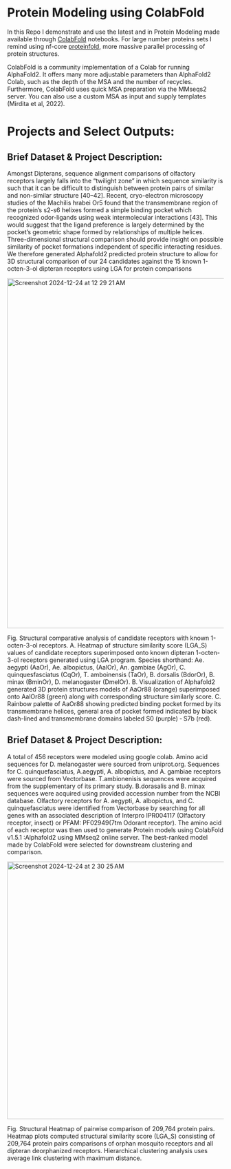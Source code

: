 # Protein Modeling using ColabFold 

In this Repo I demonstrate and use the latest and in Protein Modeling made available through [ColabFold](https://github.com/sokrypton/ColabFold) notebooks.
For large number proteins sets I remind using nf-core [proteinfold](https://github.com/nf-core/proteinfold/tree/1.0.0), more massive parallel processing of protein structures.

ColabFold is a community implementation of a Colab for running AlphaFold2. It offers many more adjustable parameters than AlphaFold2 Colab, such as the depth of the MSA and the number of recycles. Furthermore, ColabFold uses quick MSA preparation via the MMseqs2 server. You can also use a custom MSA as input and supply templates (Mirdita et al, 2022).



# Projects and Select Outputs:

## Brief Dataset & Project Description:

Amongst Dipterans, sequence alignment comparisons of olfactory receptors largely falls into the “twilight zone” in which sequence similarity is such that it can be difficult to distinguish between protein pairs of similar and non-similar structure [40–42]. Recent, cryo-electron microscopy studies of the Machilis hrabei Or5 found that the transmembrane region of the protein’s s2-s6 helixes formed a simple binding pocket which recognized odor-ligands using weak intermolecular interactions [43]. This would suggest that the ligand preference is largely determined by the pocket’s geometric shape formed by relationships of multiple helices. Three-dimensional structural comparison should provide insight on possible similarity of pocket formations independent of specific interacting residues. We therefore generated Alphafold2 predicted protein structure to allow for 3D structural comparison of our 24 candidates against the 15 known 1-octen-3-ol dipteran receptors using LGA for protein comparisons 

<img width="813" alt="Screenshot 2024-12-24 at 12 29 21 AM" src="https://github.com/user-attachments/assets/58a8854d-4a4a-4674-9225-e395fed03af7" />

Fig. Structural comparative analysis of candidate receptors with known 1-octen-3-ol receptors.
A. Heatmap of structure similarity score (LGA_S) values of candidate receptors superimposed onto known dipteran 1-octen-3-ol receptors generated using LGA program. Species shorthand: Ae. aegypti (AaOr), Ae. albopictus, (AalOr), An. gambiae (AgOr), C. quinquesfasciatus (CqOr), T. amboinensis (TaOr), B. dorsalis (BdorOr), B. minax (BminOr), D. melanogaster (DmelOr). B. Visualization of Alphafold2 generated 3D protein structures models of AaOr88 (orange) superimposed onto AalOr88 (green) along with corresponding structure similarly score. C. Rainbow palette of AaOr88 showing predicted binding pocket formed by its transmembrane helices, general area of pocket formed indicated by black dash-lined and transmembrane domains labeled S0 (purple) ‐ S7b (red).


## Brief Dataset & Project Description:

A total of 456 receptors were modeled using google colab. Amino acid sequences for D. melanogaster were sourced from uniprot.org. Sequences for C. quinquefasciatus, A.aegypti, A. albopictus, and A. gambiae receptors were sourced from Vectorbase. T.ambionenisis sequences were acquired from the supplementary of its primary study. B.dorasalis and B. minax sequences were acquired using provided accession number from the NCBI database. Olfactory receptors for A. aegypti, A. albopictus, and C. quinquefasciatus were identified from Vectorbase by searching for all genes with an associated description of Interpro IPR004117 (Olfactory receptor, insect) or PFAM: PF02949(7tm Odorant receptor). The amino acid of each receptor was then used to generate Protein models using ColabFold v1.5.1 :Alphafold2 using MMseq2 online server. The best-ranked model made by ColabFold were selected for downstream clustering and comparison.

<img width="598" alt="Screenshot 2024-12-24 at 2 30 25 AM" src="https://github.com/user-attachments/assets/ce29276f-ddff-41d9-afca-3f461d3c0262" />

Fig. Structural Heatmap of pairwise comparison of 209,764 protein pairs. Heatmap plots computed structural similarity score (LGA_S) consisting of 209,764 protein pairs comparisons of orphan mosquito receptors and all dipteran deorphanized receptors. Hierarchical clustering analysis uses average link clustering with maximum distance. 

